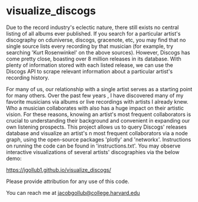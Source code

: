 # visualize_discogs
Due to the record industry's eclectic nature, there still exists no central listing of all albums ever published. If you search for a particular artist's discography on cduniverse, discogs, gracenote, etc, you may find that no single source lists every recording by that musician (for example, try searching 'Kurt Rosenwinkel' on the above sources). However, Discogs has come pretty close, boasting over 8 million releases in its database. With plenty of information stored with each listed release, we can use the Discogs API to scrape relevant information about a particular artist's recording history.

For many of us, our relationship with a single artist serves as a starting point for many others. Over the past few years , I have discovered many of my favorite musicians via albums or live recordings with artists I already knew. Who a musician collaborates with also has a huge impact on their artistic vision. For these reasons, knowing an artist's most frequent collaborators is crucial to understanding their background and convenient in expanding our own listening prospects. This project allows us to query Discogs' releases database and visualize an artist's n most frequent collaborators via a node graph, using the open-source packages 'plotly' and 'networkx'. Instructions on running the code can be found in 'instructions.txt'. You may observe interactive visualizations of several artists' discographies via the below demo:

https://jgollub1.github.io/visualize_discogs/

Please provide attribution for any use of this code.

You can reach me at jacobgollub@college.harvard.edu